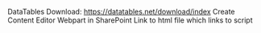 DataTables Download: https://datatables.net/download/index
Create Content Editor Webpart in SharePoint
Link to html file which links to script
